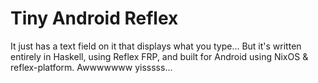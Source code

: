 # Tiny Android Reflex 

It just has a text field on it that displays what you type... But it's written entirely in Haskell, using Reflex FRP, and built for Android using NixOS & reflex-platform. Awwwwwww yisssss...

